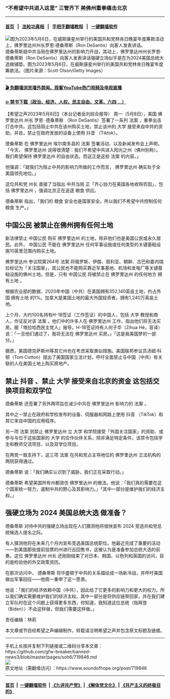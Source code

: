### “不希望中共进入这里” 三管齐下 美佛州重拳痛击北京
------------------------

#### [首页](https://github.com/gfw-breaker/banned-news3/blob/master/README.md) &nbsp;&nbsp;|&nbsp;&nbsp; [法轮功真相](https://github.com/begood0513/basic/blob/master/README.md)  &nbsp;&nbsp;|&nbsp;&nbsp; [手把手翻墙教程](https://github.com/gfw-breaker/guides/wiki)  &nbsp;&nbsp;|&nbsp;&nbsp; [一键翻墙软件](https://github.com/gfw-breaker/nogfw/blob/master/README.md)  



<div><img alt="图为2023年5月6日，在威斯康星州举行的美国共和党林肯日晚宴年度筹款活动上，佛罗里达州州长罗恩·德桑蒂斯（Ron DeSantis）向客人发表讲话。" src="https://img.soundofhope.org/2023-05/1683582832510.jpg"/>
<br/><figcaption class="caption">
 德桑蒂斯就中共当局在佛罗里达州的影响力开战，其动上，佛罗里达州州长罗恩·德桑蒂斯（Ron DeSantis）向客人发表讲话强硬立场似乎是在为2024美国总统大选做铺垫。图为2023年5月6日，在威斯康星州举行的美国共和党林肯日晚宴年度筹款活。（图片来源：Scott Olson/Getty Images）
</figcaption></div><hr/>

#### [ 🎬  免翻墙浏览墙外禁闻、观看YouTube热门视频及电视直播](https://github.com/gfw-breaker/HelloWorld)

#### [ 💥  禁书下载（政治、经济、人权、民主自由、文革、六四 ...）](https://github.com/gfw-breaker/books/blob/master/README.md)

<div><div class="Content__Wrapper sc-1bvya0-0 elmmKw article_body" data-checkusr="" itemprop="articleBody">
 <div id="post_place_1">
 </div>
 <p class="meta-top">
  <span class="meta">
   【希望之声2023年5月8日】（本台记者岳刘综合报导）
  </span>
  周一（5月8日），美国
  <ok href="/term/9934">
   佛罗里达州
  </ok>
  <ok href="/term/24664">
   州长
  </ok>
  罗恩·
  <ok href="/term/506186">
   德桑蒂斯
  </ok>
  （Ron DeSantis）签署了一系列
  <ok href="/term/15868">
   法案
  </ok>
  ，重拳出击打击中共。这包括阻止中共在该州购买土地，禁止该州的
  <ok href="/term/13154">
   大学
  </ok>
  接受来自中共的资助，并且，禁止在政府发放的设备上使用
  <ok href="/term/92620">
   抖音
  </ok>
  （Tiktok）。
 </p>
 <p>
  <ok href="/term/506186">
   德桑蒂斯
  </ok>
  在
  <ok href="/term/9934">
   佛罗里达州
  </ok>
  埃尔南多县的
  <ok href="/term/15868">
   法案
  </ok>
  签署活动、以及新闻发布会上声明，「今天，
  <ok href="/term/9934">
   佛罗里达州
  </ok>
  说得很清楚：我们不希望中共进入阳光之州（佛州别称）。我们希望保持
  <ok href="/term/9934">
   佛罗里达州
  </ok>
  的自由状态。而这正是这些
  <ok href="/term/15868">
   法案
  </ok>
  的内容。」
 </p>
 <p>
  他强调：「就我们为阻止中共的影响力所做的工作而言，
  <ok href="/term/9934">
   佛罗里达州
  </ok>
  确实处于全美国领先地位。」
 </p>
 <p>
  这位共和党
  <ok href="/term/24664">
   州长
  </ok>
  直接了当指出
  <ok href="/term/25929">
   中共当局
  </ok>
  正「齐心协力在美国各地收购农田」，包括
  <ok href="/term/9934">
   佛罗里达州
  </ok>
  ，强调北京正在追逐
  <ok href="/term/98382">
   粮食
  </ok>
  供应。
 </p>
 <p>
  <ok href="/term/506186">
   德桑蒂斯
  </ok>
  指出，「我们的
  <ok href="/term/98382">
   粮食
  </ok>
  安全也是国家安全。所以我们不希望中共控制任何
  <ok href="/term/98382">
   粮食
  </ok>
  生产。」
 </p>
 <h2>
  <strong>
   <ok href="/term/20815">
    中国公民
   </ok>
   被禁止在佛州拥有任何土地
  </strong>
 </h2>
 <p>
  新法律禁止
  <ok href="/term/20815">
   中国公民
  </ok>
  购买
  <ok href="/term/9934">
   佛罗里达州
  </ok>
  的土地，除非他们也是美国公民或永久居民。此外，
  <ok href="/term/20815">
   中国公民
  </ok>
  不能在
  <ok href="/term/9934">
   佛罗里达州
  </ok>
  任何军事设施或任何类型的关键基础设施10英里范围内购买土地。
 </p>
 <p>
  <ok href="/term/9934">
   佛罗里达州
  </ok>
  参议院第264号
  <ok href="/term/15868">
   法案
  </ok>
  将俄罗斯、伊朗、叙利亚、朝鲜、古巴和委内瑞拉标记为「关注国家」，其公民也不能购买靠近军事基地、机场和发电厂等关键基础设施的佛州土地。但是，只有
  <ok href="/term/20815">
   中国公民
  </ok>
  将被禁止在
  <ok href="/term/9934">
   佛罗里达州
  </ok>
  的任何地方
  <ok href="/term/868403">
   拥有土地
  </ok>
  。
 </p>
 <p>
  根据农业部的数据，2020年中国（中共）在美国拥有352,140英亩土地，约占外国
  <ok href="/term/868403">
   拥有土地
  </ok>
  的1%。加拿大是美国土地的最大外国投资者，拥有1,240万英亩土地。
 </p>
 <p>
  上个月，大约100名持有H-1B签证（工作签证）的中国人，包括
  <ok href="/term/13154">
   大学
  </ok>
  教授和商人，作证反对该
  <ok href="/term/15868">
   法案
  </ok>
  。他们中的许多人在
  <ok href="/term/9934">
   佛罗里达州
  </ok>
  工作，指出他们将无法买房。据「塔拉哈西民主党人」报导，H-1B签证持有人何子华（Zihua Hé，音译）说：「一旦他们通过了，我将无法在
  <ok href="/term/9934">
   佛罗里达州
  </ok>
  买房。」「这是我美国梦的一部分。」
 </p>
 <p>
  据悉，美国德克萨斯州等其它州也在考虑采取类似措施。美国联邦参议员汤姆·科顿（Tom Cotton）提出了美国国家立法计划，呼吁全面禁止与中国（中共）有关联的人在美国土地上购买房地产。
 </p>
 <h2>
  <strong>
   禁止
   <ok href="/term/92620">
    抖音
   </ok>
   、禁止
   <ok href="/term/13154">
    大学
   </ok>
   接受来自北京的资金 这包括交换项目和双学位
  </strong>
 </h2>
 <p>
  <ok href="/term/506186">
   德桑蒂斯
  </ok>
  还签署了另外两项旨在减少中共在
  <ok href="/term/9934">
   佛罗里达州
  </ok>
  影响力的
  <ok href="/term/15868">
   法案
  </ok>
  。
 </p>
 <p>
  其中之一禁止在政府和学校发布的设备、伺服器和网路上使用
  <ok href="/term/92620">
   抖音
  </ok>
  （TikTok）和其它来自中国的应用程序。
 </p>
 <p>
  另一项
  <ok href="/term/15868">
   法案
  </ok>
  则禁止
  <ok href="/term/9934">
   佛罗里达州
  </ok>
  立
  <ok href="/term/13154">
   大学
  </ok>
  和学院接受「外国关注国家」的资助、或参与与位于这些国家的
  <ok href="/term/13154">
   大学
  </ok>
  的合作伙伴关系，除非满足特定条件。该禁令包括学生和教师交流项目、以及双学位项目。
 </p>
 <p>
  在两党一致支持下，这三项
  <ok href="/term/15868">
   法案
  </ok>
  在共和党占主导地位的
  <ok href="/term/9934">
   佛罗里达州
  </ok>
  立法机构的两院获得通过。
 </p>
 <p>
  <ok href="/term/506186">
   德桑蒂斯
  </ok>
  说：「我们确实认识到了威胁，我们正在采取行动。」
 </p>
 <p>
  <ok href="/term/506186">
   德桑蒂斯
  </ok>
  希望美国所有州都效仿
  <ok href="/term/9934">
   佛罗里达州
  </ok>
  的做法。他说：「我们真的需要在这个国家统一努力，遏制中共的野心及其影响力。」「其中一部分是维护我们的经济主权。」
 </p>
 <h2>
  <strong>
   强硬立场为
   <ok href="/term/486788">
    2024
   </ok>
   <ok href="/term/4086">
    美国总统大选
   </ok>
   做准备？
  </strong>
 </h2>
 <p>
  <ok href="/term/506186">
   德桑蒂斯
  </ok>
  对待中共的强硬立场出现在人们猜测他将很快宣布
  <ok href="/term/486788">
   2024
  </ok>
  竞选共和党总统候选人提名之际。
 </p>
 <p>
  有人猜测他将在未来几个月内宣布竞选美国总统职位。他最近完成了重要的活动——到美国那些提前投票的州进行巡回售书，这被认为是准备参加总统大选的前奏。这位
  <ok href="/term/9934">
   佛罗里达州
  </ok>
  <ok href="/term/24664">
   州长
  </ok>
  还刚刚结束了对日本、韩国、以色列和英国的访问，目的是检验他的外交政策资历。
 </p>
 <p>
  在那次访问中，
  <ok href="/term/506186">
   德桑蒂斯
  </ok>
  将华盛顿于中共的关系描绘成一场新冷战，并呼吁美国做出军事回应——他周一重申了这一愿景。
 </p>
 <p>
  他说：「我们的经济依赖中国（中共），因此给了它更多的影响力和更大的权力。所以我们确实需要维护我们的经济主权。其中一部分是将供应链带回家，并在我们建立军队时在这个问题上获得更多东西，你知道，我知道这位总统（指拜登（Biden））不会这样做，但我们需要这样做。」
 </p>
 <p class="meta-btm">
  责任编辑：林莉
 </p>
 <p class="meta-btm">
  本文章或节目经希望之声编辑制作，转载请注明希望之声并包含原文标题及链接。
 </p>
</div>
</div>
<hr/>
手机上长按并复制下列链接或二维码分享本文章：<br/>
https://github.com/gfw-breaker/banned-news3/blob/master/pages/soh6/719846.md <br/>
<a href='https://github.com/gfw-breaker/banned-news3/blob/master/pages/soh6/719846.md'><img src='https://github.com/gfw-breaker/banned-news3/blob/master/pages/soh6/719846.md.png'/></a> <br/>
原文地址（需翻墙访问）：https://www.soundofhope.org/post/719846


------------------------
#### [首页](https://github.com/gfw-breaker/banned-news3/blob/master/README.md) &nbsp;|&nbsp; [一键翻墙软件](https://github.com/gfw-breaker/nogfw/blob/master/README.md) &nbsp;| [《九评共产党》](https://github.com/gfw-breaker/9ping.md/blob/master/README.md#九评之一评共产党是什么) | [《解体党文化》](https://github.com/gfw-breaker/jtdwh.md/blob/master/README.md) | [《共产主义的终极目的》](https://github.com/gfw-breaker/gczydzjmd.md/blob/master/README.md)


<img src='http://gfw-breaker.win/banned-news3/pages/soh6/719846.md' width='0px' height='0px'/>